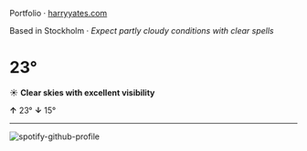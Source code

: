 Portfolio · [harryyates.com](https://harryyates.com)

<!-- WEATHER_START -->
Based in Stockholm · *Expect partly cloudy conditions with clear spells*

# 23°
☀️ **Clear skies with excellent visibility**

**↑** 23° **↓** 15°

---
<!-- WEATHER_END -->

<p align="left">
  <a>
    <img src="https://spotify-github-profile.kittinanx.com/api/view?uid=bigbello&cover_image=true&theme=natemoo-re&show_offline=true&background_color=121212&interchange=false&bar_color=53b14f&bar_color_cover=false" alt="spotify-github-profile">
  </a>
</p>